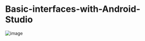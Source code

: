 # Basic-interfaces-with-Android-Studio

  ![image](https://github.com/JorgeTisca/Basic-interfaces-with-Android-Studio/assets/54377291/bf3ee46d-ba9d-44eb-8076-00b4a5bd8ae1)
